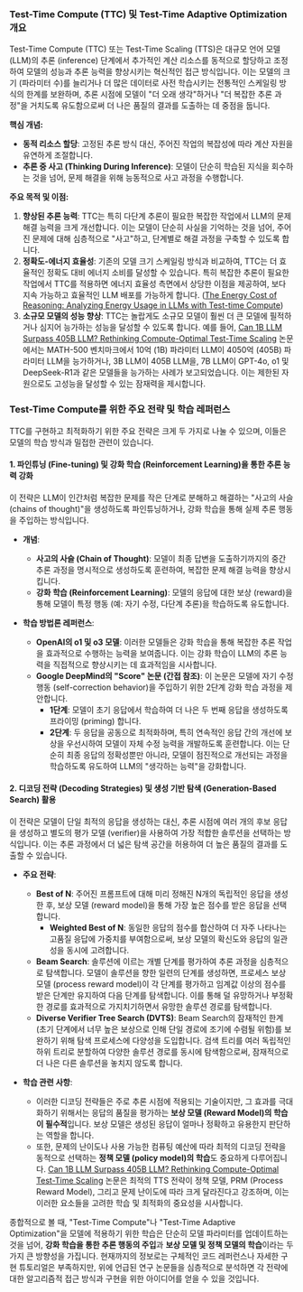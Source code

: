 ### Test-Time Compute (TTC) 및 Test-Time Adaptive Optimization 개요

Test-Time Compute (TTC) 또는 Test-Time Scaling (TTS)은 대규모 언어 모델 (LLM)의 추론 (inference) 단계에서 추가적인 계산 리소스를 동적으로 할당하고 조정하여 모델의 성능과 추론 능력을 향상시키는 혁신적인 접근 방식입니다. 이는 모델의 크기 (파라미터 수)를 늘리거나 더 많은 데이터로 사전 학습시키는 전통적인 스케일링 방식의 한계를 보완하며, 추론 시점에 모델이 "더 오래 생각"하거나 "더 복잡한 추론 과정"을 거치도록 유도함으로써 더 나은 품질의 결과를 도출하는 데 중점을 둡니다.

**핵심 개념:**
*   **동적 리소스 할당**: 고정된 추론 방식 대신, 주어진 작업의 복잡성에 따라 계산 자원을 유연하게 조절합니다.
*   **추론 중 사고 (Thinking During Inference)**: 모델이 단순히 학습된 지식을 회수하는 것을 넘어, 문제 해결을 위해 능동적으로 사고 과정을 수행합니다.

**주요 목적 및 이점:**

1.  **향상된 추론 능력**: TTC는 특히 다단계 추론이 필요한 복잡한 작업에서 LLM의 문제 해결 능력을 크게 개선합니다. 이는 모델이 단순히 사실을 기억하는 것을 넘어, 주어진 문제에 대해 심층적으로 "사고"하고, 단계별로 해결 과정을 구축할 수 있도록 합니다.
2.  **정확도-에너지 효율성**: 기존의 모델 크기 스케일링 방식과 비교하여, TTC는 더 효율적인 정확도 대비 에너지 소비를 달성할 수 있습니다. 특히 복잡한 추론이 필요한 작업에서 TTC를 적용하면 에너지 효율성 측면에서 상당한 이점을 제공하여, 보다 지속 가능하고 효율적인 LLM 배포를 가능하게 합니다. ([The Energy Cost of Reasoning: Analyzing Energy Usage in LLMs with Test-time Compute](https://arxiv.org/abs/2505.14733))
3.  **소규모 모델의 성능 향상**: TTC는 놀랍게도 소규모 모델이 훨씬 더 큰 모델에 필적하거나 심지어 능가하는 성능을 달성할 수 있도록 합니다. 예를 들어, [Can 1B LLM Surpass 405B LLM? Rethinking Compute-Optimal Test-Time Scaling](https://arxiv.org/abs/2502.06703) 논문에서는 MATH-500 벤치마크에서 10억 (1B) 파라미터 LLM이 4050억 (405B) 파라미터 LLM을 능가하거나, 3B LLM이 405B LLM을, 7B LLM이 GPT-4o, o1 및 DeepSeek-R1과 같은 모델들을 능가하는 사례가 보고되었습니다. 이는 제한된 자원으로도 고성능을 달성할 수 있는 잠재력을 제시합니다.

### Test-Time Compute를 위한 주요 전략 및 학습 레퍼런스

TTC를 구현하고 최적화하기 위한 주요 전략은 크게 두 가지로 나눌 수 있으며, 이들은 모델의 학습 방식과 밀접한 관련이 있습니다.

#### 1. 파인튜닝 (Fine-tuning) 및 강화 학습 (Reinforcement Learning)을 통한 추론 능력 강화

이 전략은 LLM이 인간처럼 복잡한 문제를 작은 단계로 분해하고 해결하는 "사고의 사슬 (chains of thought)"을 생성하도록 파인튜닝하거나, 강화 학습을 통해 실제 추론 행동을 주입하는 방식입니다.

*   **개념**:
    *   **사고의 사슬 (Chain of Thought)**: 모델이 최종 답변을 도출하기까지의 중간 추론 과정을 명시적으로 생성하도록 훈련하여, 복잡한 문제 해결 능력을 향상시킵니다.
    *   **강화 학습 (Reinforcement Learning)**: 모델의 응답에 대한 보상 (reward)을 통해 모델이 특정 행동 (예: 자기 수정, 다단계 추론)을 학습하도록 유도합니다.

*   **학습 방법론 레퍼런스**:
    *   **OpenAI의 o1 및 o3 모델**: 이러한 모델들은 강화 학습을 통해 복잡한 추론 작업을 효과적으로 수행하는 능력을 보여줍니다. 이는 강화 학습이 LLM의 추론 능력을 직접적으로 향상시키는 데 효과적임을 시사합니다.
    *   **Google DeepMind의 "Score" 논문 (간접 참조)**: 이 논문은 모델에 자기 수정 행동 (self-correction behavior)을 주입하기 위한 2단계 강화 학습 과정을 제안합니다.
        *   **1단계**: 모델이 초기 응답에서 학습하여 더 나은 두 번째 응답을 생성하도록 프라이밍 (priming) 합니다.
        *   **2단계**: 두 응답을 공동으로 최적화하며, 특히 연속적인 응답 간의 개선에 보상을 우선시하여 모델이 자체 수정 능력을 개발하도록 훈련합니다. 이는 단순히 최종 응답의 정확성뿐만 아니라, 모델이 점진적으로 개선되는 과정을 학습하도록 유도하여 LLM의 "생각하는 능력"을 강화합니다.

#### 2. 디코딩 전략 (Decoding Strategies) 및 생성 기반 탐색 (Generation-Based Search) 활용

이 전략은 모델이 단일 최적의 응답을 생성하는 대신, 추론 시점에 여러 개의 후보 응답을 생성하고 별도의 평가 모델 (verifier)을 사용하여 가장 적합한 솔루션을 선택하는 방식입니다. 이는 추론 과정에서 더 넓은 탐색 공간을 허용하여 더 높은 품질의 결과를 도출할 수 있습니다.

*   **주요 전략**:
    *   **Best of N**: 주어진 프롬프트에 대해 미리 정해진 N개의 독립적인 응답을 생성한 후, 보상 모델 (reward model)을 통해 가장 높은 점수를 받은 응답을 선택합니다.
        *   **Weighted Best of N**: 동일한 응답의 점수를 합산하여 더 자주 나타나는 고품질 응답에 가중치를 부여함으로써, 보상 모델의 확신도와 응답의 일관성을 동시에 고려합니다.
    *   **Beam Search**: 솔루션에 이르는 개별 단계를 평가하여 추론 과정을 심층적으로 탐색합니다. 모델이 솔루션을 향한 일련의 단계를 생성하면, 프로세스 보상 모델 (process reward model)이 각 단계를 평가하고 임계값 이상의 점수를 받은 단계만 유지하여 다음 단계를 탐색합니다. 이를 통해 덜 유망하거나 부정확한 경로를 효과적으로 가지치기하면서 유망한 솔루션 경로를 탐색합니다.
    *   **Diverse Verifier Tree Search (DVTS)**: Beam Search의 잠재적인 한계 (초기 단계에서 너무 높은 보상으로 인해 단일 경로에 조기에 수렴될 위험)를 보완하기 위해 탐색 프로세스에 다양성을 도입합니다. 검색 트리를 여러 독립적인 하위 트리로 분할하여 다양한 솔루션 경로를 동시에 탐색함으로써, 잠재적으로 더 나은 다른 솔루션을 놓치지 않도록 합니다.

*   **학습 관련 사항**:
    *   이러한 디코딩 전략들은 주로 추론 시점에 적용되는 기술이지만, 그 효과를 극대화하기 위해서는 응답의 품질을 평가하는 **보상 모델 (Reward Model)의 학습이 필수적**입니다. 보상 모델은 생성된 응답이 얼마나 정확하고 유용한지 판단하는 역할을 합니다.
    *   또한, 문제의 난이도나 사용 가능한 컴퓨팅 예산에 따라 최적의 디코딩 전략을 동적으로 선택하는 **정책 모델 (policy model)의 학습**도 중요하게 다루어집니다. [Can 1B LLM Surpass 405B LLM? Rethinking Compute-Optimal Test-Time Scaling](https://arxiv.org/abs/2502.06703) 논문은 최적의 TTS 전략이 정책 모델, PRM (Process Reward Model), 그리고 문제 난이도에 따라 크게 달라진다고 강조하며, 이는 이러한 요소들을 고려한 학습 및 최적화의 중요성을 시사합니다.

종합적으로 볼 때, "Test-Time Compute"나 "Test-Time Adaptive Optimization"을 모델에 적용하기 위한 학습은 단순히 모델 파라미터를 업데이트하는 것을 넘어, **강화 학습을 통한 추론 행동의 주입**과 **보상 모델 및 정책 모델의 학습**이라는 두 가지 큰 방향성을 가집니다. 현재까지의 정보로는 구체적인 코드 레퍼런스나 자세한 구현 튜토리얼은 부족하지만, 위에 언급된 연구 논문들을 심층적으로 분석하면 각 전략에 대한 알고리즘적 접근 방식과 구현을 위한 아이디어를 얻을 수 있을 것입니다. 
